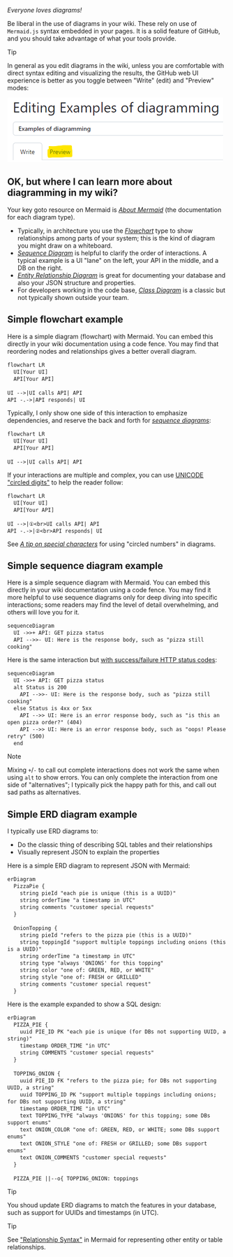 _Everyone loves diagrams!_

Be liberal in the use of diagrams in your wiki.
These rely on use of `Mermaid.js` syntax embedded in your pages.
It is a solid feature of GitHub, and you should take advantage of what your
tools provide.

> [!TIP]
> In general as you edit diagrams in the wiki, unless you are comfortable with
> direct syntax editing and visualizing the results, the GitHub web UI
> experience is better as you toggle between "Write" (edit) and "Preview"
> modes:

![Editing Examples of diagramming](example-diagramming.png "Editing Examples of diagramming")

## OK, but where I can learn more about diagramming in my wiki?

Your key goto resource on Mermaid is [_About
Mermaid_](https://mermaid.js.org/intro/) (the documentation for each diagram
type).
* Typically, in architecture you use the
  [_Flowchart_](https://mermaid.js.org/syntax/flowchart.html) type to show
  relationships among parts of your system; this is the kind of diagram you
  might draw on a whiteboard.
* [_Sequence Diagram_](https://mermaid.js.org/syntax/sequenceDiagram.html) is
  helpful to clarify the order of interactions. A typical example is a UI
  "lane" on the left, your API in the middle, and a DB on the right.
* [_Entity Relationship
  Diagram_](https://mermaid.js.org/syntax/entityRelationshipDiagram.html) is
  great for documenting your database and also your JSON structure and
  properties.
* For developers working in the code base, [_Class
  Diagram_](https://mermaid.js.org/syntax/classDiagram.html) is a classic but
  not typically shown outside your team.

## Simple flowchart example

Here is a simple diagram (flowchart) with Mermaid.
You can embed this directly in your wiki documentation using a code fence.
You may find that reordering nodes and relationships gives a better overall
diagram.

```mermaid
flowchart LR
  UI[Your UI]
  API[Your API]

UI -->|UI calls API| API
API -.->|API responds| UI
```

Typically, I only show one side of this interaction to emphasize dependencies,
and reserve the back and forth for [_sequence
diagrams_](#simple-sequence-diagram-example):

```mermaid
flowchart LR
  UI[Your UI]
  API[Your API]

UI -->|UI calls API| API
```

If your interactions are multiple and complex, you can use [UNICODE "circled
digits"](https://graphemica.com/search?q=circled) to help the reader follow:

```mermaid
flowchart LR
  UI[Your UI]
  API[Your API]

UI -->|①<br>UI calls API| API
API -.->|②<br>API responds| UI
```

See [_A tip on special
characters_](Using-the-templates#a-tip-on-special-characters) for using 
"circled numbers" in diagrams.

## Simple sequence diagram example

Here is a simple sequence diagram with Mermaid.
You can embed this directly in your wiki documentation using a code fence.
You may find it more helpful to use sequence diagrams only for deep diving
into specific interactions;
some readers may find the level of detail overwhelming, and others will love
you for it.

```mermaid
sequenceDiagram
  UI ->>+ API: GET pizza status
  API -->>- UI: Here is the response body, such as "pizza still cooking"
```

Here is the same interaction but [with success/failure HTTP status
codes](https://mermaid.js.org/syntax/sequenceDiagram.html#alt):

```mermaid
sequenceDiagram
  UI ->>+ API: GET pizza status
  alt Status is 200
    API -->>- UI: Here is the response body, such as "pizza still cooking"
  else Status is 4xx or 5xx
    API -->> UI: Here is an error response body, such as "is this an open pizza order?" (404)
    API -->> UI: Here is an error response body, such as "oops! Please retry" (500)
  end
```

> [!NOTE]
> Mixing `+`/`-` to call out complete interactions does not work the same when
> using `alt` to show errors.
> You can only complete the interaction from one side of "alternatives";
> I typically pick the happy path for this, and call out sad paths as
> alternatives.

## Simple ERD diagram example

I typically use ERD diagrams to:

- Do the classic thing of describing SQL tables and their relationships
- Visually represent JSON to explain the properties

Here is a simple ERD diagram to represent JSON with Mermaid:

```mermaid
erDiagram
  PizzaPie {
    string pieId "each pie is unique (this is a UUID)"
    string orderTime "a timestamp in UTC"
    string comments "customer special requests"
  }

  OnionTopping {
    string pieId "refers to the pizza pie (this is a UUID)" 
    string toppingId "support multiple toppings including onions (this is a UUID)"
    string orderTime "a timestamp in UTC"
    string type "always 'ONIONS' for this topping"
    string color "one of: GREEN, RED, or WHITE"
    string style "one of: FRESH or GRILLED"
    string comments "customer special request"
  }
```

Here is the example expanded to show a SQL design:

```mermaid
erDiagram
  PIZZA_PIE {
    uuid PIE_ID PK "each pie is unique (for DBs not supporting UUID, a string)"
    timestamp ORDER_TIME "in UTC"
    string COMMENTS "customer special requests"
  }

  TOPPING_ONION {
    uuid PIE_ID FK "refers to the pizza pie; for DBs not supporting UUID, a string"
    uuid TOPPING_ID PK "support multiple toppings including onions; for DBs not supporting UUID, a string"
    timestamp ORDER_TIME "in UTC"
    text TOPPING_TYPE "always 'ONIONS' for this topping; some DBs support enums"
    text ONION_COLOR "one of: GREEN, RED, or WHITE; some DBs support enums"
    text ONION_STYLE "one of: FRESH or GRILLED; some DBs support enums"
    text ONION_COMMENTS "customer special requests"
  }

  PIZZA_PIE ||--o{ TOPPING_ONION: toppings
```

> [!TIP]
> You shoud update ERD diagrams to match the features in your database, such
> as support for UUIDs and timestamps (in UTC).

> [!TIP]
> See ["Relationship
> Syntax"](https://mermaid.js.org/syntax/entityRelationshipDiagram.html#relationship-syntax)
> in Mermaid for representing other entity or table relationships.
